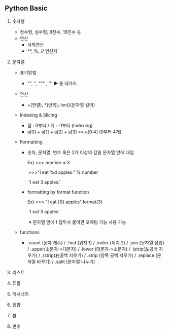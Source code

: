## Python Basic

1. 숫자형

   + 정수형, 실수형, 8진수, 16진수 등
   + 연산
     + 사칙연산
     + **, %, // 연산자

2. 문자열

   + 표기방법

     + "<t></t>", '<t></t>', """ , ''' ▶ 총 네가지

   + 연산

     + +(연결), *(반복), len()(문자열 길이)

   + Indexing & Slicing

     + 앞 : 0부터 / 뒤 : -1부터 (Indexing)
     + a[0] + a[1] + a[2] + a[3] == a[0:4] (0부터 4개) 

   + Formatting

     + 숫자, 문자열, 변수 혹은 2개 이상의 값을 문자열 안에 대입

       Ex) >>> number = 3

       ​	  >>>"I eat %d apples." % number

       ​	  'I eat 3 apples.'

     + formatting by format function

       Ex) >>> "I eat {0} apples".format(3)

       ​	  'I eat 3 apples'

       ​	※ 문자열 앞에 f 접두사 붙이면 포매팅 기능 사용 가능

   + functions

     + .count (문자 개수) / .find (위치 1) / .index (위치 2) / .join (문자열 삽입) / .upper(소문자->대문자) / .lower (대문자->소문자) / .lstrip(左공백 지우기) / .rstrip(右공백 지우기) / .strip (양쪽 공백 지우기) / .replace (문자열 바꾸기) / .split (문자열 나누기)

3. 리스트

4. 튜플

5. 딕셔너리

6. 집합

7. 불

8. 변수

 